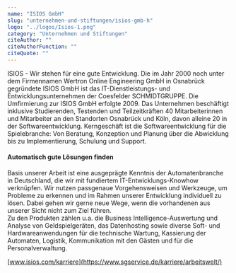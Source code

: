 ```yaml
---
name: "ISIOS GmbH"
slug: "unternehmen-und-stiftungen/isios-gmb-h"
logo: "../logos/Isios-1.png"
category: "Unternehmen und Stiftungen"
citeAuthor: ""
citeAuthorFunction: ""
citeQuote: ""
---
```


ISIOS - Wir stehen für eine gute Entwicklung. Die im Jahr 2000 noch unter dem Firmennamen Wertron Online Engineering GmbH in Osnabrück gegründete ISIOS GmbH ist das IT-Dienstleistungs- und Entwicklungsunternehmen der Coesfelder SCHMIDTGRUPPE. Die Umfirmierung zur ISIOS GmbH erfolgte 2009. Das Unternehmen beschäftigt inklusive Studierenden, Testenden und Teilzeitkräften 40 Mitarbeiterinnen und Mitarbeiter an den Standorten Osnabrück und Köln, davon alleine 20 in der Softwareentwicklung. Kerngeschäft ist die Softwareentwicklung für die Spielebranche: Von Beratung, Konzeption und Planung über die Abwicklung bis zu Implementierung, Schulung und Support.

#### Automatisch gute Lösungen finden

Basis unserer Arbeit ist eine ausgeprägte Kenntnis der Automatenbranche in Deutschland, die wir mit fundiertem IT-Entwicklungs-Knowhow verknüpfen. Wir nutzen passgenaue Vorgehensweisen und Werkzeuge, um Probleme zu erkennen und im Rahmen unserer Entwicklung individuell zu lösen. Dabei gehen wir gerne neue Wege, wenn die vorhandenen aus unserer Sicht nicht zum Ziel führen.  
Zu den Produkten zählen u.a. die Business Intelligence-Auswertung und Analyse von Geldspielgeräten, das Datenhosting sowie diverse Soft- und Hardwareanwendungen für die technische Wartung, Kassierung der Automaten, Logistik, Kommunikation mit den Gästen und für die Personalverwaltung.

[www.isios.com/karriere](https://www.sgservice.de/karriere/arbeitswelt/)

